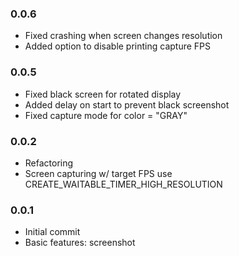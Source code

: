 ### 0.0.6
- Fixed crashing when screen changes resolution
- Added option to disable printing capture FPS

### 0.0.5
- Fixed black screen for rotated display
- Added delay on start to prevent black screenshot 
- Fixed capture mode for color = "GRAY"
### 0.0.2
- Refactoring
- Screen capturing w/ target FPS use CREATE_WAITABLE_TIMER_HIGH_RESOLUTION
### 0.0.1
- Initial commit
- Basic features: screenshot
